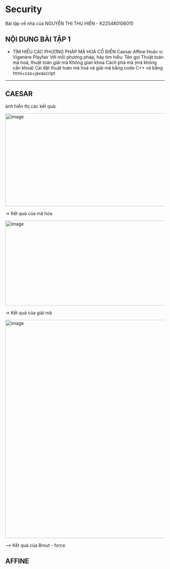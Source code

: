 # Security
Bài tập về nhà của NGUYỄN THỊ THU HIỀN - K225480106015
## NỘI DUNG BÀI TẬP 1
- TÌM HIỂU CÁC PHƯƠNG PHÁP MÃ HOÁ CỔ ĐIỂN
Caesar
Affine
Hoán vị
Vigenère
Playfair
Với mỗi phương pháp, hãy tìm hiểu:
Tên gọi
Thuật toán mã hoá, thuật toán giải mã
Không gian khóa
Cách phá mã (mà không cần khoá)
Cài đặt thuật toán mã hoá và giải mã bằng code C++ và bằng html+css+javascript
----------------------------------------------------------------------------------------------------------------------------------
## CAESAR
ảnh hiển thị các kết quả:

<img width="590" height="293" alt="image" src="https://github.com/user-attachments/assets/6b1fc395-6ff4-4173-85d3-504634570fa0" />

-> Kết quả của mã hóa

<img width="534" height="268" alt="image" src="https://github.com/user-attachments/assets/0bab2c54-fdcd-4913-9344-9c2ae8dabec1" />

-> Kết quả của giải mã

<img width="601" height="688" alt="image" src="https://github.com/user-attachments/assets/524b2721-ee1e-407e-881e-03e98c8f97da" />

--> Kết quả của Brout - force

## AFFINE



